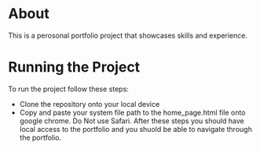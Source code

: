 # About
This is a perosonal portfolio project that showcases skills and experience.

# Running the Project
To run the project follow these steps:
* Clone the repository onto your local device
* Copy and paste your system file path to the home_page.html file onto google chrome. Do Not use Safari.
  After these steps you should have local access to the portfolio and you shuold be able to navigate through the portfolio.
